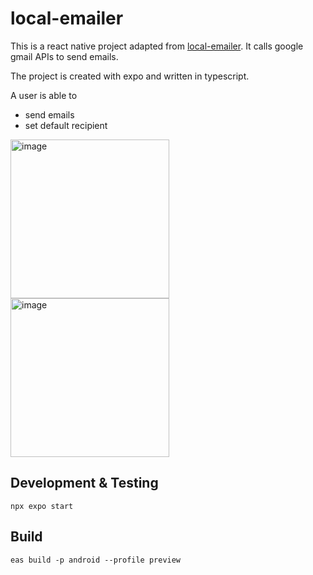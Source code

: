 # local-emailer
This is a react native project adapted from [local-emailer](https://github.com/champgm/local-emailer).
It calls google gmail APIs to send emails.

The project is created with expo and written in typescript.

A user is able to
* send emails
* set default recipient


<img width="254" alt="image" src="https://github.com/zhna123/local-emailer/assets/7015945/d149d626-aa01-4437-921a-335c820b2927">

<img width="254" alt="image" src="https://github.com/zhna123/local-emailer/assets/7015945/89f14f51-b661-4527-a7a0-c9931979308d">

## Development & Testing
`npx expo start`

## Build
`eas build -p android --profile preview`

